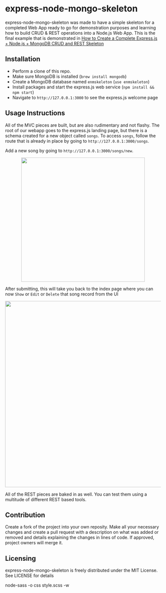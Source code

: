 express-node-mongo-skeleton
======================
express-node-mongo-skeleton was made to have a simple skeleton for a completed Web App ready to go for demonstration purposes and learning how to build CRUD & REST operations into a Node.js Web App. This is the final example that is demonstrated in [How to Create a Complete Express.js + Node.js + MongoDB CRUD and REST Skeleton](https://www.airpair.com/javascript/complete-expressjs-nodejs-mongodb-crud-skeleton)

## Installation
- Perform a clone of this repo.
- Make sure MongoDB is installed (`brew install mongodb`)
- Create a MongoDB database named `enmskeleton` (`use enmskeleton`)
- Install packages and start the express.js web service (`npm install && npm start`)
- Navigate to `http://127.0.0.1:3000` to see the express.js welcome page

## Usage Instructions
All of the MVC pieces are built, but are also rudimentary and not flashy. The root of our webapp goes to the express.js landing page, but there is a schema created for a new object called `songs`. To access `songs`, follow the route that is already in place by going to `http://127.0.0.1:3000/songs`.

Add a new song by going to `http://127.0.0.1:3000/songs/new`.
<center><img src="https://s3.amazonaws.com/kennyonetime/song_new.png" width="400"></center>

After submitting, this will take you back to the index page where you can now `Show` or `Edit` or `Delete` that song record from the UI
<center><img src="https://s3.amazonaws.com/kennyonetime/song_all.png" width="600"></center>

All of the REST pieces are baked in as well. You can test them using a multitude of different REST based tools.

## Contribution
Create a fork of the project into your own reposity. Make all your necessary changes and create a pull request with a description on what was added or removed and details explaining the changes in lines of code. If approved, project owners will merge it.

Licensing
---------
express-node-mongo-skeleton is freely distributed under the MIT License. See LICENSE for details

node-sass -o css style.scss -w

